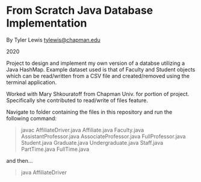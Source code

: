 # From Scratch Java Database Implementation

By Tyler Lewis
   tylewis@chapman.edu

   2020


Project to design and implement my own version of a databse utilizing a Java HashMap. Example dataset used is that of Faculty and Student objects which can be read/written from a CSV file and created/removed using the terminal application.

Worked with Mary Shkouratoff from Chapman Univ. for portion of project. Specifically she contributed to read/write of files feature.

Navigate to folder containing the files in this repository and run the following command:

> javac AffiliateDriver.java Affiliate.java Faculty.java AssistantProfessor.java AssociateProfessor.java FullProfessor.java Student.java Graduate.java Undergraduate.java Staff.java PartTime.java FullTime.java

and then...

> java AffiliateDriver
